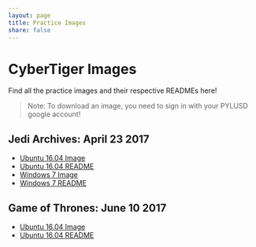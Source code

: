 ```yaml
---
layout: page
title: Practice Images
share: false
---
```


# CyberTiger Images
Find all the practice images and their respective READMEs here!
> Note: To download an image, you need to sign in with your PYLUSD google account!

## Jedi Archives: April 23 2017
 - [Ubuntu 16.04 Image]()
 - [Ubuntu 16.04 README](/ReadmeDump/JediArchiveUbuntu16.md)
 - [Windows 7 Image](https://drive.google.com/a/pylusd.org/file/d/0Bz8huSGWPy-sR3EwdFUtOExDdkE/view?usp=sharing)
 - [Windows 7 README](/ReadmeDump/JediArchiveWindows7.md)

## Game of Thrones: June 10 2017
 - <a href="mailto:vinay@vhscyberpatriot.tech?subject=GOT Ubuntu Practice image&body=Hello Vinay, I found your site and was wondering if I could have access to the image. I am a {coach, student}, and would like to practice my skills!">Ubuntu 16.04 Image</a>
 - [Ubuntu 16.04 README](/ReadmeDump/GoTUbuntu16.md)
